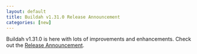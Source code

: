 ```yaml
---
layout: default
title: Buildah v1.31.0 Release Announcement
categories: [new]
---
```

Buildah v1.31.0 is here with lots of improvements and enhancements.  Check out the [Release Announcement](https://buildah.io/releases/2023/04/21/Buildah-version-v1.31.0.html).
